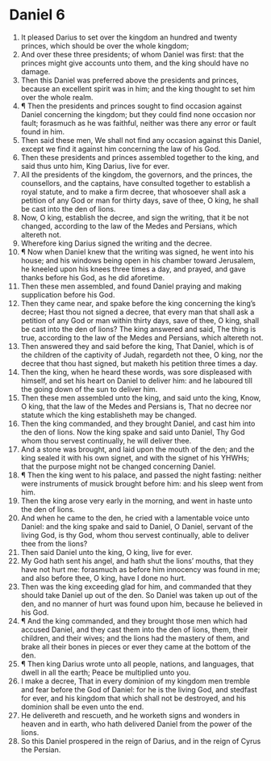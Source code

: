 ﻿# Daniel  6
1. It pleased Darius to set over the kingdom an hundred and twenty princes, which should be over the whole kingdom; 
2. And over these three presidents; of whom Daniel was first: that the princes might give accounts unto them, and the king should have no damage. 
3. Then this Daniel was preferred above the presidents and princes, because an excellent spirit was in him; and the king thought to set him over the whole realm. 
4. ¶ Then the presidents and princes sought to find occasion against Daniel concerning the kingdom; but they could find none occasion nor fault; forasmuch as he was faithful, neither was there any error or fault found in him. 
5. Then said these men, We shall not find any occasion against this Daniel, except we find it against him concerning the law of his God. 
6. Then these presidents and princes assembled together to the king, and said thus unto him, King Darius, live for ever. 
7. All the presidents of the kingdom, the governors, and the princes, the counsellors, and the captains, have consulted together to establish a royal statute, and to make a firm decree, that whosoever shall ask a petition of any God or man for thirty days, save of thee, O king, he shall be cast into the den of lions. 
8. Now, O king, establish the decree, and sign the writing, that it be not changed, according to the law of the Medes and Persians, which altereth not. 
9. Wherefore king Darius signed the writing and the decree. 
10. ¶ Now when Daniel knew that the writing was signed, he went into his house; and his windows being open in his chamber toward Jerusalem, he kneeled upon his knees three times a day, and prayed, and gave thanks before his God, as he did aforetime. 
11. Then these men assembled, and found Daniel praying and making supplication before his God. 
12. Then they came near, and spake before the king concerning the king’s decree; Hast thou not signed a decree, that every man that shall ask a petition of any God or man within thirty days, save of thee, O king, shall be cast into the den of lions? The king answered and said, The thing is true, according to the law of the Medes and Persians, which altereth not. 
13. Then answered they and said before the king, That Daniel, which is of the children of the captivity of Judah, regardeth not thee, O king, nor the decree that thou hast signed, but maketh his petition three times a day. 
14. Then the king, when he heard these words, was sore displeased with himself, and set his heart on Daniel to deliver him: and he laboured till the going down of the sun to deliver him. 
15. Then these men assembled unto the king, and said unto the king, Know, O king, that the law of the Medes and Persians is, That no decree nor statute which the king establisheth may be changed. 
16. Then the king commanded, and they brought Daniel, and cast him into the den of lions. Now the king spake and said unto Daniel, Thy God whom thou servest continually, he will deliver thee. 
17. And a stone was brought, and laid upon the mouth of the den; and the king sealed it with his own signet, and with the signet of his YHWHs; that the purpose might not be changed concerning Daniel. 
18. ¶ Then the king went to his palace, and passed the night fasting: neither were instruments of musick brought before him: and his sleep went from him. 
19. Then the king arose very early in the morning, and went in haste unto the den of lions. 
20. And when he came to the den, he cried with a lamentable voice unto Daniel: and the king spake and said to Daniel, O Daniel, servant of the living God, is thy God, whom thou servest continually, able to deliver thee from the lions? 
21. Then said Daniel unto the king, O king, live for ever. 
22. My God hath sent his angel, and hath shut the lions’ mouths, that they have not hurt me: forasmuch as before him innocency was found in me; and also before thee, O king, have I done no hurt. 
23. Then was the king exceeding glad for him, and commanded that they should take Daniel up out of the den. So Daniel was taken up out of the den, and no manner of hurt was found upon him, because he believed in his God. 
24. ¶ And the king commanded, and they brought those men which had accused Daniel, and they cast them into the den of lions, them, their children, and their wives; and the lions had the mastery of them, and brake all their bones in pieces or ever they came at the bottom of the den. 
25. ¶ Then king Darius wrote unto all people, nations, and languages, that dwell in all the earth; Peace be multiplied unto you. 
26. I make a decree, That in every dominion of my kingdom men tremble and fear before the God of Daniel: for he is the living God, and stedfast for ever, and his kingdom that which shall not be destroyed, and his dominion shall be even unto the end. 
27. He delivereth and rescueth, and he worketh signs and wonders in heaven and in earth, who hath delivered Daniel from the power of the lions. 
28. So this Daniel prospered in the reign of Darius, and in the reign of Cyrus the Persian. 

